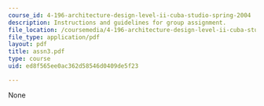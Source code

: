 ```yaml
---
course_id: 4-196-architecture-design-level-ii-cuba-studio-spring-2004
description: Instructions and guidelines for group assignment.
file_location: /coursemedia/4-196-architecture-design-level-ii-cuba-studio-spring-2004/ed8f565ee0ac362d58546d0409de5f23_assn3.pdf
file_type: application/pdf
layout: pdf
title: assn3.pdf
type: course
uid: ed8f565ee0ac362d58546d0409de5f23

---
```

None
